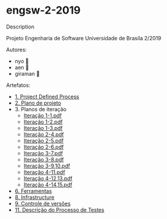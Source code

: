 # engsw-2-2019
Description

Projeto Engenharia de Software
Universidade de Brasíla
2/2019

Autores:
* nyo :leopard:
* aen :fox_face:
* giraman :tiger2:


Artefatos:

* [1. Project Defined Process](https://github.com/Aendur/engsw-2-2019/blob/master/1.%20Project%20Defined%20Process/Project%20Defined%20Process.pdf)
* [2. Plano de projeto](https://github.com/Aendur/engsw-2-2019/blob/master/2.%20Plano%20de%20projeto/Plano%20de%20projeto.pdf)
* 3\. Planos de iteração
    * [Iteração 1-1.pdf](https://github.com/Aendur/engsw-2-2019/blob/master/3.%20Planos%20de%20itera%C3%A7%C3%A3o/Itera%C3%A7%C3%A3o%201-1.pdf)
    * [Iteração 1-2.pdf](https://github.com/Aendur/engsw-2-2019/blob/master/3.%20Planos%20de%20itera%C3%A7%C3%A3o/Itera%C3%A7%C3%A3o%201-2.pdf)
    * [Iteração 1-3.pdf](https://github.com/Aendur/engsw-2-2019/blob/master/3.%20Planos%20de%20itera%C3%A7%C3%A3o/Itera%C3%A7%C3%A3o%201-3.pdf)
    * [Iteração 2-4.pdf](https://github.com/Aendur/engsw-2-2019/blob/master/3.%20Planos%20de%20itera%C3%A7%C3%A3o/Itera%C3%A7%C3%A3o%202-4.pdf)
    * [Iteração 2-5.pdf](https://github.com/Aendur/engsw-2-2019/blob/master/3.%20Planos%20de%20itera%C3%A7%C3%A3o/Itera%C3%A7%C3%A3o%202-5.pdf)
    * [Iteração 2-6.pdf](https://github.com/Aendur/engsw-2-2019/blob/master/3.%20Planos%20de%20itera%C3%A7%C3%A3o/Itera%C3%A7%C3%A3o%202-6.pdf)
    * [Iteração 3-7.pdf](https://github.com/Aendur/engsw-2-2019/blob/master/3.%20Planos%20de%20itera%C3%A7%C3%A3o/Itera%C3%A7%C3%A3o%203-7.pdf)
    * [Iteração 3-8.pdf](https://github.com/Aendur/engsw-2-2019/blob/master/3.%20Planos%20de%20itera%C3%A7%C3%A3o/Itera%C3%A7%C3%A3o%203-8.pdf)
    * [Iteração 3-9,10.pdf](https://github.com/Aendur/engsw-2-2019/blob/master/3.%20Planos%20de%20itera%C3%A7%C3%A3o/Itera%C3%A7%C3%A3o%203-9,10.pdf)
    * [Iteração 4-11.pdf](https://github.com/Aendur/engsw-2-2019/blob/master/3.%20Planos%20de%20itera%C3%A7%C3%A3o/Itera%C3%A7%C3%A3o%204-11.pdf)
    * [Iteração 4-12,13.pdf](https://github.com/Aendur/engsw-2-2019/blob/master/3.%20Planos%20de%20itera%C3%A7%C3%A3o/Itera%C3%A7%C3%A3o%204-12,13.pdf)
    * [Iteração 4-14,15.pdf](https://github.com/Aendur/engsw-2-2019/blob/master/3.%20Planos%20de%20itera%C3%A7%C3%A3o/Itera%C3%A7%C3%A3o%204-14,15.pdf)
* [6. Ferramentas](https://github.com/Aendur/engsw-2-2019/blob/master/6.%20Ferramentas/Ferramentas.pdf)
* [8. Infrastructure](https://github.com/Aendur/engsw-2-2019/blob/master/8.%20Infrastructure/Infraestrutura.pdf)
* [9. Controle de versões](https://github.com/Aendur/engsw-2-2019/blob/master/9.%20Controle%20de%20versões/Controle%20de%20versões.pdf)
* [11. Descrição do Processo de Testes](https://github.com/Aendur/engsw-2-2019/blob/master/11.%20Descri%C3%A7%C3%A3o%20do%20Processo%20de%20Testes/Descri%C3%A7%C3%A3o%20do%20Processo%20de%20Testes%20Adotado.pdf)


